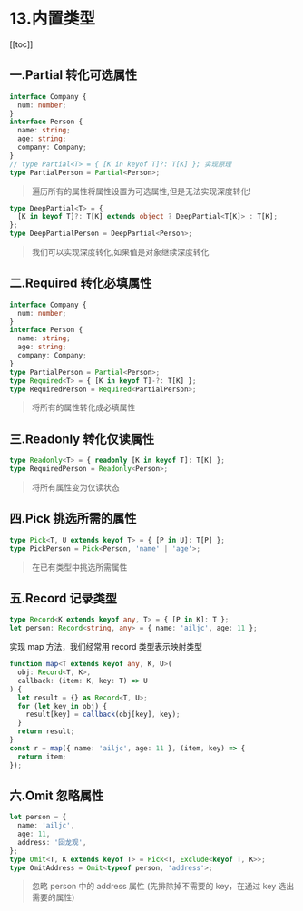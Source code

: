 # 13.内置类型

[[toc]]

## 一.Partial 转化可选属性

```ts
interface Company {
  num: number;
}
interface Person {
  name: string;
  age: string;
  company: Company;
}
// type Partial<T> = { [K in keyof T]?: T[K] }; 实现原理
type PartialPerson = Partial<Person>;
```

> 遍历所有的属性将属性设置为可选属性,但是无法实现深度转化!

```ts
type DeepPartial<T> = {
  [K in keyof T]?: T[K] extends object ? DeepPartial<T[K]> : T[K];
};
type DeepPartialPerson = DeepPartial<Person>;
```

> 我们可以实现深度转化,如果值是对象继续深度转化

## 二.Required 转化必填属性

```ts
interface Company {
  num: number;
}
interface Person {
  name: string;
  age: string;
  company: Company;
}
type PartialPerson = Partial<Person>;
type Required<T> = { [K in keyof T]-?: T[K] };
type RequiredPerson = Required<PartialPerson>;
```

> 将所有的属性转化成必填属性

## 三.Readonly 转化仅读属性

```ts
type Readonly<T> = { readonly [K in keyof T]: T[K] };
type RequiredPerson = Readonly<Person>;
```

> 将所有属性变为仅读状态

## 四.Pick 挑选所需的属性

```ts
type Pick<T, U extends keyof T> = { [P in U]: T[P] };
type PickPerson = Pick<Person, 'name' | 'age'>;
```

> 在已有类型中挑选所需属性

## 五.Record 记录类型

```ts
type Record<K extends keyof any, T> = { [P in K]: T };
let person: Record<string, any> = { name: 'ailjc', age: 11 };
```

实现 map 方法，我们经常用 record 类型表示映射类型

```ts
function map<T extends keyof any, K, U>(
  obj: Record<T, K>,
  callback: (item: K, key: T) => U
) {
  let result = {} as Record<T, U>;
  for (let key in obj) {
    result[key] = callback(obj[key], key);
  }
  return result;
}
const r = map({ name: 'ailjc', age: 11 }, (item, key) => {
  return item;
});
```

## 六.Omit 忽略属性

```ts
let person = {
  name: 'ailjc',
  age: 11,
  address: '回龙观',
};
type Omit<T, K extends keyof T> = Pick<T, Exclude<keyof T, K>>;
type OmitAddress = Omit<typeof person, 'address'>;
```

> 忽略 person 中的 address 属性 (先排除掉不需要的 key，在通过 key 选出需要的属性)
